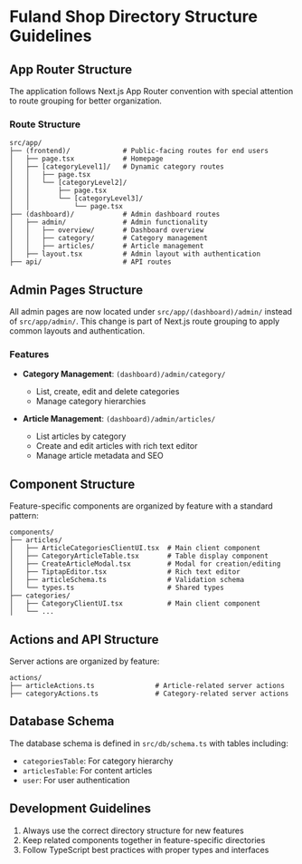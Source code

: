 # Fuland Shop Directory Structure Guidelines

## App Router Structure

The application follows Next.js App Router convention with special attention to route grouping for better organization.

### Route Structure

```
src/app/
├── (frontend)/             # Public-facing routes for end users
│   ├── page.tsx            # Homepage
│   ├── [categoryLevel1]/   # Dynamic category routes
│   │   ├── page.tsx
│   │   └── [categoryLevel2]/
│   │       ├── page.tsx
│   │       └── [categoryLevel3]/
│   │           └── page.tsx
├── (dashboard)/            # Admin dashboard routes
│   ├── admin/              # Admin functionality
│   │   ├── overview/       # Dashboard overview
│   │   ├── category/       # Category management
│   │   ├── articles/       # Article management
│   ├── layout.tsx          # Admin layout with authentication
├── api/                    # API routes
```

## Admin Pages Structure

All admin pages are now located under `src/app/(dashboard)/admin/` instead of `src/app/admin/`. This change is part of Next.js route grouping to apply common layouts and authentication.

### Features

- **Category Management**: `(dashboard)/admin/category/`
  - List, create, edit and delete categories
  - Manage category hierarchies

- **Article Management**: `(dashboard)/admin/articles/`
  - List articles by category
  - Create and edit articles with rich text editor
  - Manage article metadata and SEO

## Component Structure

Feature-specific components are organized by feature with a standard pattern:

```
components/
├── articles/
│   ├── ArticleCategoriesClientUI.tsx  # Main client component
│   ├── CategoryArticleTable.tsx       # Table display component
│   ├── CreateArticleModal.tsx         # Modal for creation/editing
│   ├── TiptapEditor.tsx               # Rich text editor
│   ├── articleSchema.ts               # Validation schema
│   └── types.ts                       # Shared types
├── categories/
│   ├── CategoryClientUI.tsx           # Main client component
│   └── ...
```

## Actions and API Structure

Server actions are organized by feature:

```
actions/
├── articleActions.ts               # Article-related server actions
├── categoryActions.ts              # Category-related server actions
```

## Database Schema

The database schema is defined in `src/db/schema.ts` with tables including:

- `categoriesTable`: For category hierarchy
- `articlesTable`: For content articles 
- `user`: For user authentication

## Development Guidelines

1. Always use the correct directory structure for new features
2. Keep related components together in feature-specific directories
3. Follow TypeScript best practices with proper types and interfaces 